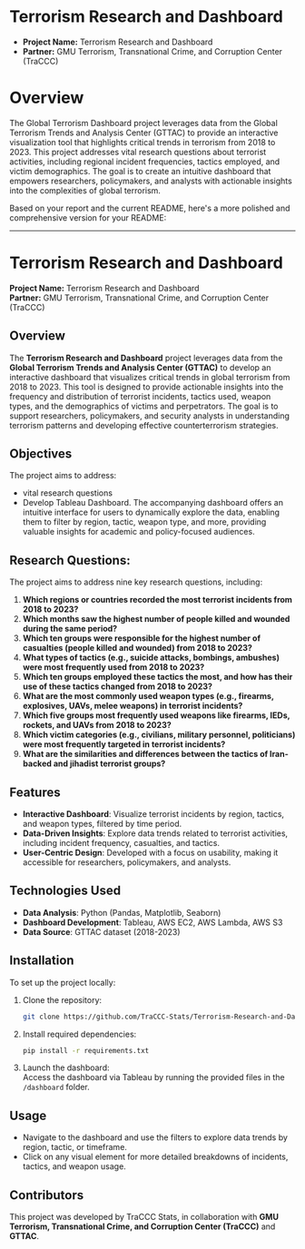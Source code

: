 # Terrorism Research and Dashboard


- **Project Name:** Terrorism Research and Dashboard
- **Partner:** GMU Terrorism, Transnational Crime, and Corruption Center (TraCCC)



# Overview

The Global Terrorism Dashboard project leverages data from the Global Terrorism Trends and Analysis Center (GTTAC) to provide an interactive visualization tool that highlights critical trends in terrorism from 2018 to 2023. This project addresses vital research questions about terrorist activities, including regional incident frequencies, tactics employed, and victim demographics. The goal is to create an intuitive dashboard that empowers researchers, policymakers, and analysts with actionable insights into the complexities of global terrorism.




Based on your report and the current README, here's a more polished and comprehensive version for your README:

---

# Terrorism Research and Dashboard

**Project Name:** Terrorism Research and Dashboard  
**Partner:** GMU Terrorism, Transnational Crime, and Corruption Center (TraCCC)

## Overview
The **Terrorism Research and Dashboard** project leverages data from the **Global Terrorism Trends and Analysis Center (GTTAC)** to develop an interactive dashboard that visualizes critical trends in global terrorism from 2018 to 2023. This tool is designed to provide actionable insights into the frequency and distribution of terrorist incidents, tactics used, weapon types, and the demographics of victims and perpetrators. The goal is to support researchers, policymakers, and security analysts in understanding terrorism patterns and developing effective counterterrorism strategies.

## Objectives
The project aims to address:
- vital research questions
- Develop Tableau Dashboard. The accompanying dashboard offers an intuitive interface for users to dynamically explore the data, enabling them to filter by region, tactic, weapon type, and more, providing valuable insights for academic and policy-focused audiences.

## Research Questions:
The project aims to address nine key research questions, including:
1. **Which regions or countries recorded the most terrorist incidents from 2018 to 2023?**  
2. **Which months saw the highest number of people killed and wounded during the same period?**  
3. **Which ten groups were responsible for the highest number of casualties (people killed and wounded) from 2018 to 2023?**  
4. **What types of tactics (e.g., suicide attacks, bombings, ambushes) were most frequently used from 2018 to 2023?**  
5. **Which ten groups employed these tactics the most, and how has their use of these tactics changed from 2018 to 2023?**  
6. **What are the most commonly used weapon types (e.g., firearms, explosives, UAVs, melee weapons) in terrorist incidents?**  
7. **Which five groups most frequently used weapons like firearms, IEDs, rockets, and UAVs from 2018 to 2023?**  
8. **Which victim categories (e.g., civilians, military personnel, politicians) were most frequently targeted in terrorist incidents?**  
9. **What are the similarities and differences between the tactics of Iran-backed and jihadist terrorist groups?**



## Features
- **Interactive Dashboard**: Visualize terrorist incidents by region, tactics, and weapon types, filtered by time period.
- **Data-Driven Insights**: Explore data trends related to terrorist activities, including incident frequency, casualties, and tactics.
- **User-Centric Design**: Developed with a focus on usability, making it accessible for researchers, policymakers, and analysts.
  
## Technologies Used
- **Data Analysis**: Python (Pandas, Matplotlib, Seaborn)
- **Dashboard Development**: Tableau, AWS EC2, AWS Lambda, AWS S3
- **Data Source**: GTTAC dataset (2018-2023)

## Installation
To set up the project locally:

1. Clone the repository:  
   ```bash
   git clone https://github.com/TraCCC-Stats/Terrorism-Research-and-Dashboard.git
   ```

2. Install required dependencies:  
   ```bash
   pip install -r requirements.txt
   ```

3. Launch the dashboard:  
   Access the dashboard via Tableau by running the provided files in the `/dashboard` folder. 

## Usage
- Navigate to the dashboard and use the filters to explore data trends by region, tactic, or timeframe.
- Click on any visual element for more detailed breakdowns of incidents, tactics, and weapon usage.

## Contributors
This project was developed by TraCCC Stats, in collaboration with **GMU Terrorism, Transnational Crime, and Corruption Center (TraCCC)** and **GTTAC**.



